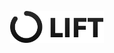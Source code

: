 <p align="center">
  <a href="https://lift.getlost.games/" rel="noopener" target="_blank"><img width="150" src="https://raw.githubusercontent.com/Get-Lost-games/Lift/main/logo.svg" alt="Lift logo"></a></p>
</p>
